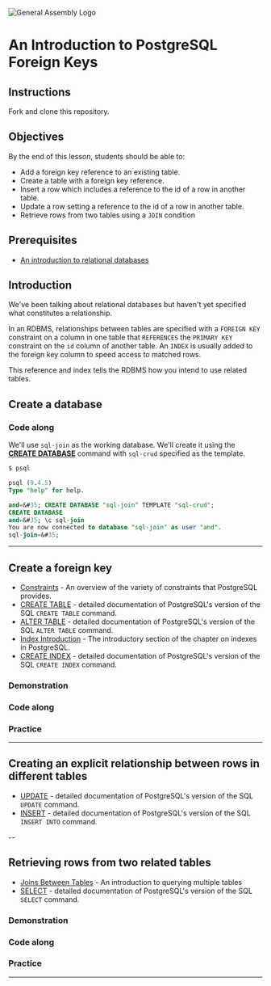 ![General Assembly Logo](http://i.imgur.com/ke8USTq.png)

# An Introduction to PostgreSQL Foreign Keys

## Instructions

Fork and clone this repository.

## Objectives

By the end of this lesson, students should be able to:

- Add a foreign key reference to an existing table.
- Create a table with a foreign key reference.
- Insert a row which includes a reference to the id of a row in another table.
- Update a row setting a reference to the id of a row in another table.
- Retrieve rows from two tables using a `JOIN` condition

## Prerequisites

- [An introduction to relational databases](https://github.com/ga-wdi-boston/sql-crud)

## Introduction

We've been talking about relational databases but haven't yet specified what constitutes a relationship.

In an RDBMS, relationships between tables are specified with a `FOREIGN KEY` constraint on a column in one table that `REFERENCES` the `PRIMARY KEY` constraint on the `id` column of another table.  An `INDEX` is usually added to the foreign key column to speed access to matched rows.

This reference and index tells the RDBMS how you intend to use related tables.

## Create a database

### Code along

We'll use `sql-join` as the working database.  We'll create it using the **[CREATE DATABASE](http://www.postgresql.org/docs/9.4/static/sql-createdatabase.html)** command with `sql-crud` specified as the template.

```bash
$ psql
```

```sql
psql (9.4.5)
Type "help" for help.

and=&#35; CREATE DATABASE "sql-join" TEMPLATE "sql-crud";
CREATE DATABASE
and=&#35; \c sql-join
You are now connected to database "sql-join" as user "and".
sql-join=&#35;
```

---

## Create a foreign key

- [Constraints](http://www.postgresql.org/docs/9.4/static/ddl-constraints.html) - An overview of the variety of constraints that PostgreSQL provides.
- [CREATE TABLE](http://www.postgresql.org/docs/9.4/static/sql-createtable.html) - detailed documentation of PostgreSQL's version of the SQL `CREATE TABLE` command.
- [ALTER TABLE](http://www.postgresql.org/docs/9.4/static/sql-altertable.html) - detailed documentation of PostgreSQL's version of the SQL `ALTER TABLE` command.
- [Index Introduction](http://www.postgresql.org/docs/9.4/static/indexes-intro.html) - The introductory section of the chapter on indexes in PostgreSQL.
- [CREATE INDEX](http://www.postgresql.org/docs/9.4/static/sql-createindex.html) - detailed documentation of PostgreSQL's version of the SQL `CREATE INDEX` command.

### Demonstration

### Code along

### Practice

---

## Creating an explicit relationship between rows in different tables

- [UPDATE](http://www.postgresql.org/docs/9.4/static/sql-update.html) - detailed documentation of PostgreSQL's version of the SQL `UPDATE` command.
- [INSERT](http://www.postgresql.org/docs/9.4/static/sql-insert.html) - detailed documentation of PostgreSQL's version of the SQL `INSERT INTO` command.

--

## Retrieving rows from two related tables

- [Joins Between Tables](http://www.postgresql.org/docs/9.4/static/tutorial-join.html) - An introduction to querying multiple tables
- [SELECT](http://www.postgresql.org/docs/9.4/static/sql-select.html) - detailed documentation of PostgreSQL's version of the SQL `SELECT` command.

### Demonstration

### Code along

### Practice

---

